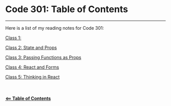 # Code 301: Table of Contents  

-----

Here is a list of my reading notes for Code 301:

[Class 1: ](class-01.md)

[Class 2: State and Props](class-02.md)

[Class 3: Passing Functions as Props](class-03.md)

[Class 4: React and Forms](class-04.md)

[Class 5: Thinking in React](class-05.md)
\
\
\
\
[**<== Table of Contents**](../README.md)
